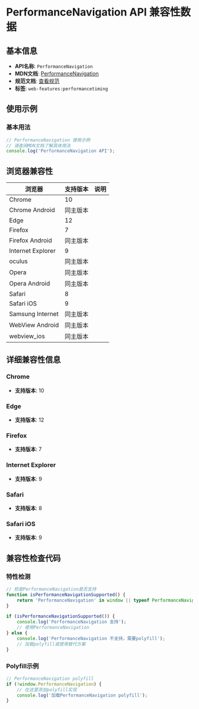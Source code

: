 # PerformanceNavigation API 兼容性数据

## 基本信息

- **API名称**: `PerformanceNavigation`
- **MDN文档**: [PerformanceNavigation](https://developer.mozilla.org/docs/Web/API/PerformanceNavigation)
- **规范文档**: [查看规范](https://w3c.github.io/navigation-timing/#dom-performancenavigation)
- **标签**: `web-features:performancetiming`

## 使用示例

### 基本用法

```javascript
// PerformanceNavigation 使用示例
// 请查阅MDN文档了解具体用法
console.log('PerformanceNavigation API');
```

## 浏览器兼容性

| 浏览器 | 支持版本 | 说明 |
|--------|----------|------|
| Chrome | 10 |  |
| Chrome Android | 同主版本 |  |
| Edge | 12 |  |
| Firefox | 7 |  |
| Firefox Android | 同主版本 |  |
| Internet Explorer | 9 |  |
| oculus | 同主版本 |  |
| Opera | 同主版本 |  |
| Opera Android | 同主版本 |  |
| Safari | 8 |  |
| Safari iOS | 9 |  |
| Samsung Internet | 同主版本 |  |
| WebView Android | 同主版本 |  |
| webview_ios | 同主版本 |  |

## 详细兼容性信息

### Chrome

- **支持版本**: 10

### Edge

- **支持版本**: 12

### Firefox

- **支持版本**: 7

### Internet Explorer

- **支持版本**: 9

### Safari

- **支持版本**: 8

### Safari iOS

- **支持版本**: 9

## 兼容性检查代码

### 特性检测

```javascript
// 检查PerformanceNavigation是否支持
function isPerformanceNavigationSupported() {
    return 'PerformanceNavigation' in window || typeof PerformanceNavigation !== 'undefined';
}

if (isPerformanceNavigationSupported()) {
    console.log('PerformanceNavigation 支持');
    // 使用PerformanceNavigation
} else {
    console.log('PerformanceNavigation 不支持，需要polyfill');
    // 加载polyfill或使用替代方案
}
```

### Polyfill示例

```javascript
// PerformanceNavigation polyfill
if (!window.PerformanceNavigation) {
    // 在这里添加polyfill实现
    console.log('加载PerformanceNavigation polyfill');
}
```

